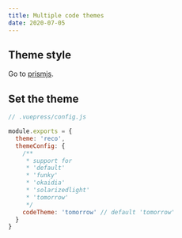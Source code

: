 ```yaml
---
title: Multiple code themes
date: 2020-07-05
---
```


## Theme style

Go to [prismjs](https://prismjs.com/).

## Set the theme

```js
// .vuepress/config.js

module.exports = {
  theme: 'reco',
  themeConfig: {
    /**
     * support for
     * 'default'
     * 'funky'
     * 'okaidia'
     * 'solarizedlight'
     * 'tomorrow'
     */
    codeTheme: 'tomorrow' // default 'tomorrow'
  }
}
```
